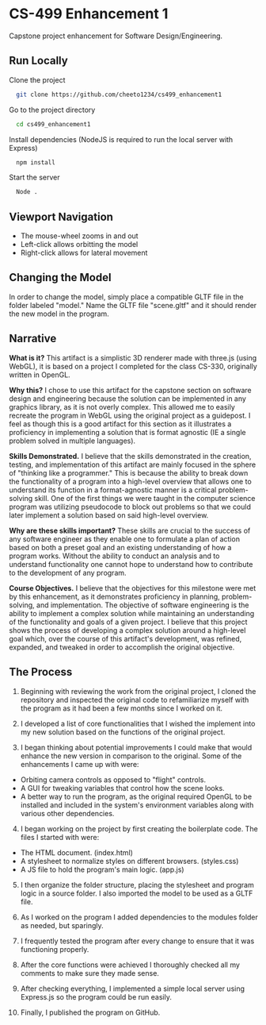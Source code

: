 
# CS-499 Enhancement 1

Capstone project enhancement for Software Design/Engineering.


## Run Locally

Clone the project

```bash
  git clone https://github.com/cheeto1234/cs499_enhancement1
```

Go to the project directory

```bash
  cd cs499_enhancement1
```

Install dependencies (NodeJS is required to run the local server with Express)

```bash
  npm install
```

Start the server

```bash
  Node .
```

## Viewport Navigation
- The mouse-wheel zooms in and out
- Left-click allows orbitting the model
- Right-click allows for lateral movement

## Changing the Model

In order to change the model, simply place a compatible GLTF file in the folder labeled "model." Name the GLTF file "scene.gltf" and it should render the new model in the program.

## Narrative

**What is it?** This artifact is a simplistic 3D renderer made with three.js
(using WebGL), it is based on a project I completed for the class CS-330,
originally written in OpenGL.

**Why this?** I chose to use this artifact for the capstone section on software
design and engineering because the solution can be implemented in any graphics
library, as it is not overly complex. This allowed me to easily recreate the program
in WebGL using the original project as a guidepost. I feel as though this is a good artifact
for this section as it illustrates a proficiency in implementing a solution that is format
agnostic (IE a single problem solved in multiple languages).

**Skills Demonstrated.** I believe that the skills demonstrated in the creation, testing,
and implementation of this artifact are mainly focused in the sphere of "thinking like a
programmer." This is because the ability to break down the functionality of a program into
a high-level overview that allows one to understand its function in a format-agnostic manner
is a critical problem-solving skill. One of the first things we were taught in the computer
science program was utilizing pseudocode to block out problems so that we could later implement
a solution based on said high-level overview.

**Why are these skills important?** These skills are crucial to the success of any software
engineer as they enable one to formulate a plan of action based on both a preset goal and
an existing understanding of how a program works. Without the ability to conduct an analysis
and to understand functionality one cannot hope to understand how to contribute to the development
of any program.

**Course Objectives.** I believe that the objectives for this milestone were met by this
enhancement, as it demonstrates proficiency in planning, problem-solving, and implementation.
The objective of software engineering is the ability to implement a complex solution while
maintaining an understanding of the functionality and goals of a given project. I believe that
this project shows the process of developing a complex solution around a high-level goal which,
over the course of this artifact's development, was refined, expanded, and tweaked in order to
accomplish the original objective.

## The Process

1. Beginning with reviewing the work from the original project, I cloned the repository and
inspected the original code to refamiliarize myself with the program as it had been a few months
since I worked on it.

2. I developed a list of core functionalities that I wished the implement into my new solution
based on the functions of the original project.

3. I began thinking about potential improvements I could make that would enhance the new
version in comparison to the original. Some of the enhancements I came up with were:
- Orbiting camera controls as opposed to "flight" controls.
- A GUI for tweaking variables that control how the scene looks.
- A better way to run the program, as the original required OpenGL to be installed and included in the system's environment variables along with various other dependencies.

4. I began working on the project by first creating the boilerplate code. The files I started with were:
  - The HTML document. (index.html)
  - A stylesheet to normalize styles on different browsers. (styles.css)
  - A JS file to hold the program's main logic. (app.js)

5. I then organize the folder structure, placing the stylesheet and program logic in a source folder.
I also imported the model to be used as a GLTF file.

6. As I worked on the program I added dependencies to the modules folder as needed, but sparingly.

7. I frequently tested the program after every change to ensure that it was functioning properly.

8. After the core functions were achieved I thoroughly checked all my comments to make sure they made sense.

9. After checking everything, I implemented a simple local server using Express.js so the program could be run easily.

10. Finally, I published the program on GitHub.
